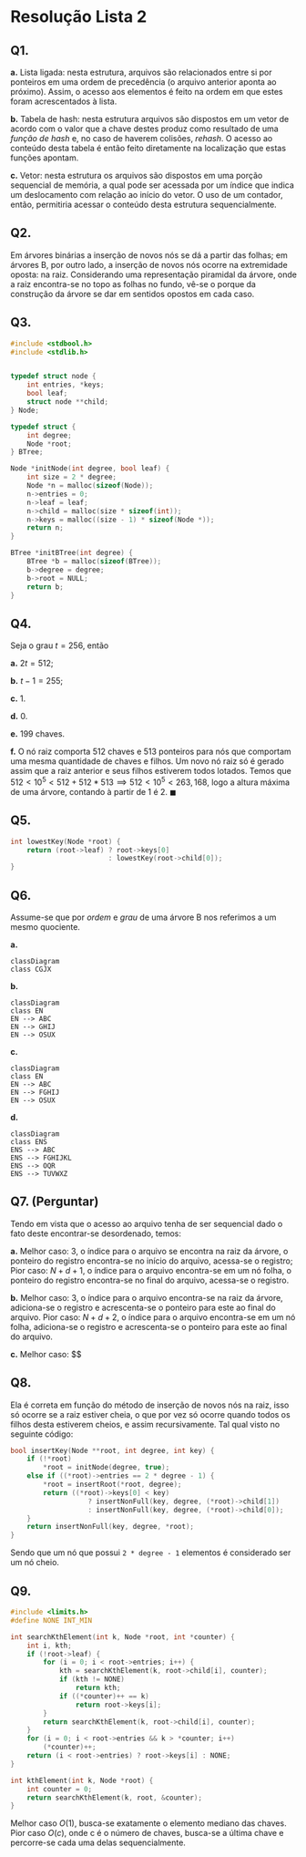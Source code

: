 # Resolução Lista 2

## Q1.

**a.** Lista ligada: nesta estrutura, arquivos são relacionados entre si por ponteiros em uma ordem de precedência (o arquivo anterior aponta ao próximo). Assim, o acesso aos elementos é feito na ordem em que estes foram acrescentados à lista.

**b.** Tabela de hash: nesta estrutura arquivos são dispostos em um vetor de acordo com o valor que a chave destes produz como resultado de uma *função de hash* e, no caso de haverem colisões, *rehash*. O acesso ao conteúdo desta tabela é então feito diretamente na localização que estas funções apontam.

**c.** Vetor: nesta estrutura os arquivos são dispostos em uma porção sequencial de memória, a qual pode ser acessada por um índice que indica um deslocamento com relação ao início do vetor. O uso de um contador, então, permitiria acessar o conteúdo desta estrutura sequencialmente.

## Q2.

Em árvores binárias a inserção de novos nós se dá a partir das folhas; em árvores B, por outro lado, a inserção de novos nós ocorre na extremidade oposta: na raiz. Considerando uma representação piramidal da árvore, onde a raiz encontra-se no topo as folhas no fundo, vê-se o porque da construção da árvore se dar em sentidos opostos em cada caso.

## Q3.

```c
#include <stdbool.h>
#include <stdlib.h>


typedef struct node {
    int entries, *keys;
    bool leaf;
    struct node **child;
} Node;

typedef struct {
    int degree;
    Node *root;
} BTree;

Node *initNode(int degree, bool leaf) {
    int size = 2 * degree;
    Node *n = malloc(sizeof(Node));
    n->entries = 0;
    n->leaf = leaf;
    n->child = malloc(size * sizeof(int));
    n->keys = malloc((size - 1) * sizeof(Node *));
    return n;
}

BTree *initBTree(int degree) {
    BTree *b = malloc(sizeof(BTree));
    b->degree = degree;
    b->root = NULL;
    return b;
}
```

## Q4.

Seja o grau $t = 256$, então

**a.** $2t = 512$;

**b.** $t - 1 = 255$;

**c.** 1.

**d.**  0.

**e.** 199 chaves.

**f.** O nó raiz comporta $512$ chaves e $513$ ponteiros para nós que comportam uma mesma quantidade de chaves e filhos. Um novo nó raiz só é gerado assim que a raiz anterior e seus filhos estiverem todos lotados. Temos que $512 < 10^5 < 512 + 512 * 513 \implies 512 < 10^5 < 263,168$, logo a altura máxima de uma árvore, contando à partir de 1 é 2. $\blacksquare$

## Q5.

```c
int lowestKey(Node *root) {
    return (root->leaf) ? root->keys[0]
                        : lowestKey(root->child[0]);
}
```

## Q6.

Assume-se que por *ordem* e *grau* de uma árvore B nos referimos a um mesmo quociente.

**a.**

```mermaid
classDiagram
class CGJX
```

**b.**

```mermaid
classDiagram
class EN
EN --> ABC
EN --> GHIJ
EN --> OSUX
```

**c.**

```mermaid
classDiagram
class EN
EN --> ABC
EN --> FGHIJ
EN --> OSUX
```

**d.**

```mermaid
classDiagram
class ENS
ENS --> ABC
ENS --> FGHIJKL
ENS --> OQR
ENS --> TUVWXZ
```

## Q7. (Perguntar)

Tendo em vista que o acesso ao arquivo tenha de ser sequencial dado o fato deste encontrar-se desordenado, temos:

**a.** Melhor caso: 3, o índice para o arquivo se encontra na raiz da árvore, o ponteiro do registro encontra-se no início do arquivo, acessa-se o registro; Pior caso: $N + d + 1$, o índice para o arquivo encontra-se em um nó folha, o ponteiro do registro encontra-se no final do arquivo, acessa-se o registro.

**b.** Melhor caso: $3$, o índice para o arquivo encontra-se na raiz da árvore, adiciona-se o registro e acrescenta-se o ponteiro para este ao final do arquivo. Pior caso: $N + d + 2$, o índice para o arquivo encontra-se em um nó folha, adiciona-se o registro e acrescenta-se o ponteiro para este ao final do arquivo.

**c.** Melhor caso: $$

## Q8.

Ela é correta em função do método de inserção de novos nós na raiz, isso só ocorre se a raiz estiver cheia, o que por vez só ocorre quando todos os filhos desta estiverem cheios, e assim recursivamente. Tal qual visto no seguinte código:

```c
bool insertKey(Node **root, int degree, int key) {
    if (!*root)
        *root = initNode(degree, true);
    else if ((*root)->entries == 2 * degree - 1) {
        *root = insertRoot(*root, degree);
        return ((*root)->keys[0] < key)
                   ? insertNonFull(key, degree, (*root)->child[1])
                   : insertNonFull(key, degree, (*root)->child[0]);
    }
    return insertNonFull(key, degree, *root);
}
```

Sendo que um nó que possui `2 * degree - 1` elementos é considerado ser um nó cheio.

## Q9.

```c
#include <limits.h>
#define NONE INT_MIN

int searchKthElement(int k, Node *root, int *counter) {
    int i, kth;
    if (!root->leaf) {
        for (i = 0; i < root->entries; i++) {
            kth = searchKthElement(k, root->child[i], counter);
            if (kth != NONE)
                return kth;
            if ((*counter)++ == k)
                return root->keys[i];
        }
        return searchKthElement(k, root->child[i], counter);
    }
    for (i = 0; i < root->entries && k > *counter; i++)
        (*counter)++;
    return (i < root->entries) ? root->keys[i] : NONE;
}

int kthElement(int k, Node *root) {
    int counter = 0;
    return searchKthElement(k, root, &counter);
}
```

Melhor caso $O(1)$, busca-se exatamente o elemento mediano das chaves. Pior caso $O(c)$, onde c é o número de chaves, busca-se a última chave e percorre-se cada uma delas sequencialmente.